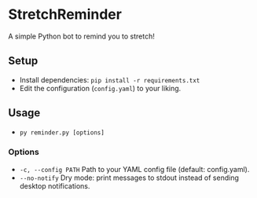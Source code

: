 # StretchReminder
A simple Python bot to remind you to stretch!

## Setup
- Install dependencies:
  `pip install -r requirements.txt`
- Edit the configuration (`config.yaml`) to your liking.

## Usage
- `py reminder.py [options]`
### Options
- `-c, --config PATH` Path to your YAML config file (default: config.yaml).
- `--no-notify` Dry mode: print messages to stdout instead of sending desktop notifications.
